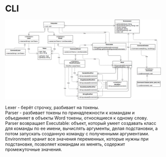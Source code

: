 # CLI
<img src="https://github.com/MariEliseeva/SoftwareDesign/blob/hw1-cli/Architecture.jpg">

Lexer - берёт строчку, разбивает на токены.<br>
Parser - разбивает токены по принадлежности к командам и объединяет в объекты Word токены, относящиеся к одному слову. <br> 
Parser возвращает Executable: объект, который умеет создавать класс для команды по ее имени, вычислять аргументы, делая подстановки, а потом запускать созданную команду с полученными аргументами.<br>
Environment хранит все значения переменных, которые нужны при подстановке, позволяет командам их менять, содержит промежуточные значения.
